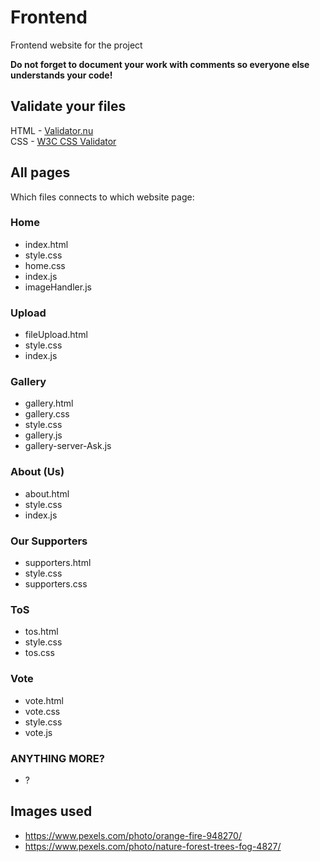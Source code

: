 # Frontend
Frontend website for the project

**Do not forget to document your work with comments so everyone else understands your code!**

## Validate your files
HTML - [Validator.nu](https://validator.nu)  
CSS - [W3C CSS Validator](https://jigsaw.w3.org/css-validator/)

## All pages
Which files connects to which website page:

### Home
  * index.html
  * style.css
  * home.css
  * index.js
  * imageHandler.js

### Upload
  * fileUpload.html
  * style.css
  * index.js

### Gallery
  * gallery.html
  * gallery.css
  * style.css
  * gallery.js
  * gallery-server-Ask.js

### About (Us)
  * about.html
  * style.css
  * index.js

### Our Supporters
  * supporters.html
  * style.css
  * supporters.css

### ToS
  * tos.html
  * style.css
  * tos.css

### Vote
  * vote.html
  * vote.css
  * style.css
  * vote.js

### ANYTHING MORE?
  * ?

## Images used
 * https://www.pexels.com/photo/orange-fire-948270/
 * https://www.pexels.com/photo/nature-forest-trees-fog-4827/
